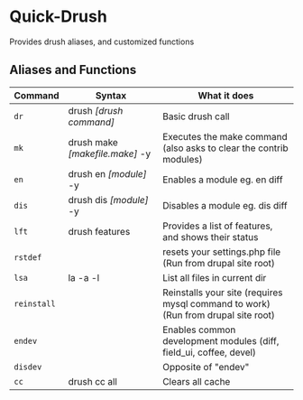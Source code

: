 # Quick-Drush
Provides drush aliases, and customized functions

## Aliases and Functions

| Command      | Syntax                           | What it does                                                                      |
| ------------ | -------------------------------- | --------------------------------------------------------------------------------- |
| `dr`         | drush _[drush command]_          | Basic drush call                                                                  |
| `mk`         | drush make _[makefile.make]_ -y  | Executes the make command (also asks to clear the contrib modules)                |
| `en`         | drush en _[module]_ -y           | Enables a module eg. en diff                                                      |
| `dis`        | drush dis _[module]_ -y          | Disables a module eg. dis diff                                                    |
| `lft`        | drush features                   | Provides a list of features, and shows their status                               |
| `rstdef`     |                                  | resets your settings.php file (Run from drupal site root)                         |
| `lsa`        | la -a -l                         | List all files in current dir                                                     |
| `reinstall`  |                                  | Reinstalls your site (requires mysql command to work)(Run from drupal site root)  |
| `endev`      |                                  | Enables common development modules (diff, field_ui, coffee, devel)                |
| `disdev`     |                                  | Opposite of "endev"                                                               |
| `cc`         | drush cc all                     | Clears all cache                                                                  |

